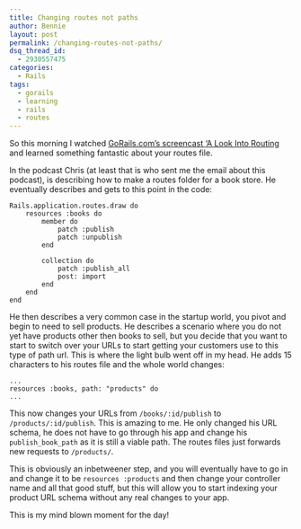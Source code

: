 ```yaml
---
title: Changing routes not paths
author: Bennie
layout: post
permalink: /changing-routes-not-paths/
dsq_thread_id:
  - 2930557475
categories:
  - Rails
tags:
  - gorails
  - learning
  - rails
  - routes
---
```

So this morning I watched [GoRails.com&#8217;s screencast &#8216;A Look Into Routing][1] and learned something fantastic about your routes file.

In the podcast Chris (at least that is who sent me the email about this podcast), is describing how to make a routes folder for a book store. He eventually describes and gets to this point in the code:

    Rails.application.routes.draw do
        resources :books do
            member do
                patch :publish
                patch :unpublish
            end
    
            collection do
                patch :publish_all
                post: import
            end
        end
    end
    

He then describes a very common case in the startup world, you pivot and begin to need to sell products. He describes a scenario where you do not yet have products other then books to sell, but you decide that you want to start to switch over your URLs to start getting your customers use to this type of path url. This is where the light bulb went off in my head. He adds 15 characters to his routes file and the whole world changes:

    ...
    resources :books, path: "products" do
    ...
    

This now changes your URLs from `/books/:id/publish` to `/products/:id/publish`. This is amazing to me. He only changed his URL schema, he does not have to go through his app and change his `publish_book_path` as it is still a viable path. The routes files just forwards new requests to `/products/`.

This is obviously an inbetweener step, and you will eventually have to go in and change it to be `resources :products` and then change your controller name and all that good stuff, but this will allow you to start indexing your product URL schema without any real changes to your app.

This is my mind blown moment for the day!

 [1]: https://gorails.com/episodes/a-look-into-routing